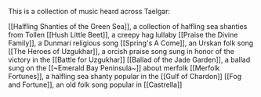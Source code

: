 This is a collection of music heard across Taelgar:

[[Halfling Shanties of the Green Sea]], a collection of halfling sea shanties from Tollen
[[Hush Little Beet]], a creepy hag lullaby
[[Praise the Divine Family]], a Dunmari religious song
[[Spring's A Come]], an Urskan folk song
[[The Heroes of Uzgukhar]], a orcish praise song sung in honor of the victory in the [[Battle for Uzgukhar]]
[[Ballad of the Jade Garden]], a ballad sung on the [[~Emerald Bay Peninsula~]] about merfolk
[[Merfolk Fortunes]], a halfling sea shanty popular in the [[Gulf of Chardon]]
[[Fog and Fortune]], an old folk song popular in [[Castrella]]

